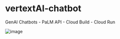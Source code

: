 # vertextAI-chatbot
GenAI Chatbots -  PaLM API - Cloud Build - Cloud Run 

![image](https://github.com/Jerez007/vertextAI-chatbot/assets/77088907/8a9bb392-b250-406a-8b14-58594d4c0704)
